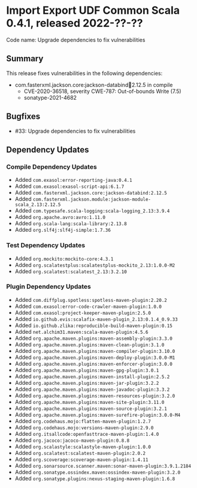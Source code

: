 # Import Export UDF Common Scala 0.4.1, released 2022-??-??

Code name: Upgrade dependencies to fix vulnerabilities

## Summary

This release fixes vulnerabilities in the following dependencies:

* com.fasterxml.jackson.core:jackson-databind:jar:2.12.5 in compile
    * CVE-2020-36518, severity CWE-787: Out-of-bounds Write (7.5)
    * sonatype-2021-4682

## Bugfixes

* #33: Upgrade dependencies to fix vulnerabilities

## Dependency Updates

### Compile Dependency Updates

* Added `com.exasol:error-reporting-java:0.4.1`
* Added `com.exasol:exasol-script-api:6.1.7`
* Added `com.fasterxml.jackson.core:jackson-databind:2.12.5`
* Added `com.fasterxml.jackson.module:jackson-module-scala_2.13:2.12.5`
* Added `com.typesafe.scala-logging:scala-logging_2.13:3.9.4`
* Added `org.apache.avro:avro:1.11.0`
* Added `org.scala-lang:scala-library:2.13.8`
* Added `org.slf4j:slf4j-simple:1.7.36`

### Test Dependency Updates

* Added `org.mockito:mockito-core:4.3.1`
* Added `org.scalatestplus:scalatestplus-mockito_2.13:1.0.0-M2`
* Added `org.scalatest:scalatest_2.13:3.2.10`

### Plugin Dependency Updates

* Added `com.diffplug.spotless:spotless-maven-plugin:2.20.2`
* Added `com.exasol:error-code-crawler-maven-plugin:1.0.0`
* Added `com.exasol:project-keeper-maven-plugin:2.5.0`
* Added `io.github.evis:scalafix-maven-plugin_2.13:0.1.4_0.9.33`
* Added `io.github.zlika:reproducible-build-maven-plugin:0.15`
* Added `net.alchim31.maven:scala-maven-plugin:4.5.6`
* Added `org.apache.maven.plugins:maven-assembly-plugin:3.3.0`
* Added `org.apache.maven.plugins:maven-clean-plugin:3.1.0`
* Added `org.apache.maven.plugins:maven-compiler-plugin:3.10.0`
* Added `org.apache.maven.plugins:maven-deploy-plugin:3.0.0-M1`
* Added `org.apache.maven.plugins:maven-enforcer-plugin:3.0.0`
* Added `org.apache.maven.plugins:maven-gpg-plugin:3.0.1`
* Added `org.apache.maven.plugins:maven-install-plugin:2.5.2`
* Added `org.apache.maven.plugins:maven-jar-plugin:3.2.2`
* Added `org.apache.maven.plugins:maven-javadoc-plugin:3.3.2`
* Added `org.apache.maven.plugins:maven-resources-plugin:3.2.0`
* Added `org.apache.maven.plugins:maven-site-plugin:3.11.0`
* Added `org.apache.maven.plugins:maven-source-plugin:3.2.1`
* Added `org.apache.maven.plugins:maven-surefire-plugin:3.0.0-M4`
* Added `org.codehaus.mojo:flatten-maven-plugin:1.2.7`
* Added `org.codehaus.mojo:versions-maven-plugin:2.9.0`
* Added `org.itsallcode:openfasttrace-maven-plugin:1.4.0`
* Added `org.jacoco:jacoco-maven-plugin:0.8.8`
* Added `org.scalastyle:scalastyle-maven-plugin:1.0.0`
* Added `org.scalatest:scalatest-maven-plugin:2.0.2`
* Added `org.scoverage:scoverage-maven-plugin:1.4.11`
* Added `org.sonarsource.scanner.maven:sonar-maven-plugin:3.9.1.2184`
* Added `org.sonatype.ossindex.maven:ossindex-maven-plugin:3.2.0`
* Added `org.sonatype.plugins:nexus-staging-maven-plugin:1.6.8`
